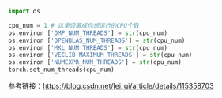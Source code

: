 ```python
import os

cpu_num = 1 # 这里设置成你想运行的CPU个数
os.environ ['OMP_NUM_THREADS'] = str(cpu_num)
os.environ ['OPENBLAS_NUM_THREADS'] = str(cpu_num)
os.environ ['MKL_NUM_THREADS'] = str(cpu_num)
os.environ ['VECLIB_MAXIMUM_THREADS'] = str(cpu_num)
os.environ ['NUMEXPR_NUM_THREADS'] = str(cpu_num)
torch.set_num_threads(cpu_num)
```

参考链接：https://blog.csdn.net/lei_qi/article/details/115358703